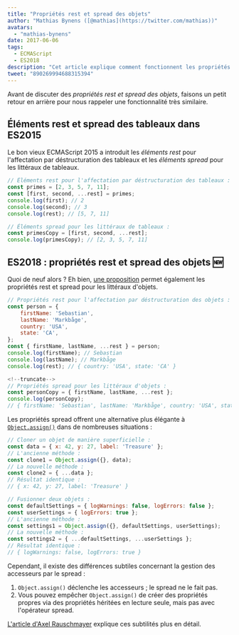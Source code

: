 ```yaml
---
title: "Propriétés rest et spread des objets"
author: "Mathias Bynens ([@mathias](https://twitter.com/mathias))"
avatars: 
  - "mathias-bynens"
date: 2017-06-06
tags: 
  - ECMAScript
  - ES2018
description: "Cet article explique comment fonctionnent les propriétés rest et spread des objets en JavaScript, et revient sur les éléments rest et spread des tableaux."
tweet: "890269994688315394"
---
```

Avant de discuter des _propriétés rest et spread des objets_, faisons un petit retour en arrière pour nous rappeler une fonctionnalité très similaire.

## Éléments rest et spread des tableaux dans ES2015

Le bon vieux ECMAScript 2015 a introduit les _éléments rest_ pour l'affectation par déstructuration des tableaux et les _éléments spread_ pour les littéraux de tableaux.

```js
// Éléments rest pour l'affectation par déstructuration des tableaux :
const primes = [2, 3, 5, 7, 11];
const [first, second, ...rest] = primes;
console.log(first); // 2
console.log(second); // 3
console.log(rest); // [5, 7, 11]

// Éléments spread pour les littéraux de tableaux :
const primesCopy = [first, second, ...rest];
console.log(primesCopy); // [2, 3, 5, 7, 11]
```

<feature-support chrome="47"
                 firefox="16"
                 safari="8"
                 nodejs="6"
                 babel="yes"></feature-support>

## ES2018 : propriétés rest et spread des objets 🆕

Quoi de neuf alors ? Eh bien, [une proposition](https://github.com/tc39/proposal-object-rest-spread) permet également les propriétés rest et spread pour les littéraux d'objets.

```js
// Propriétés rest pour l'affectation par déstructuration des objets :
const person = {
    firstName: 'Sebastian',
    lastName: 'Markbåge',
    country: 'USA',
    state: 'CA',
};
const { firstName, lastName, ...rest } = person;
console.log(firstName); // Sebastian
console.log(lastName); // Markbåge
console.log(rest); // { country: 'USA', state: 'CA' }

<!--truncate-->
// Propriétés spread pour les littéraux d'objets :
const personCopy = { firstName, lastName, ...rest };
console.log(personCopy);
// { firstName: 'Sebastian', lastName: 'Markbåge', country: 'USA', state: 'CA' }
```

Les propriétés spread offrent une alternative plus élégante à [`Object.assign()`](https://developer.mozilla.org/en-US/docs/Web/JavaScript/Reference/Global_Objects/Object/assign) dans de nombreuses situations :

```js
// Cloner un objet de manière superficielle :
const data = { x: 42, y: 27, label: 'Treasure' };
// L'ancienne méthode :
const clone1 = Object.assign({}, data);
// La nouvelle méthode :
const clone2 = { ...data };
// Résultat identique :
// { x: 42, y: 27, label: 'Treasure' }

// Fusionner deux objets :
const defaultSettings = { logWarnings: false, logErrors: false };
const userSettings = { logErrors: true };
// L'ancienne méthode :
const settings1 = Object.assign({}, defaultSettings, userSettings);
// La nouvelle méthode :
const settings2 = { ...defaultSettings, ...userSettings };
// Résultat identique :
// { logWarnings: false, logErrors: true }
```

Cependant, il existe des différences subtiles concernant la gestion des accesseurs par le spread :

1. `Object.assign()` déclenche les accesseurs ; le spread ne le fait pas.
1. Vous pouvez empêcher `Object.assign()` de créer des propriétés propres via des propriétés héritées en lecture seule, mais pas avec l'opérateur spread.

[L'article d'Axel Rauschmayer](http://2ality.com/2016/10/rest-spread-properties.html#spread-defines-properties-objectassign-sets-them) explique ces subtilités plus en détail.

<feature-support chrome="60"
                 firefox="55"
                 safari="11.1"
                 nodejs="8.6"
                 babel="yes"></feature-support>
